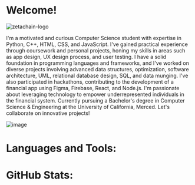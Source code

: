 # Welcome!
![zetachain-logo](https://github.com/srikarannimmagadda9/srikarannimmagadda9/assets/87109284/477ff278-a759-43b6-9783-64c4bf15eabe)



I'm a motivated and curious Computer Science student with expertise in Python, C++, HTML, CSS, and JavaScript. I've gained practical experience through coursework and personal projects, honing my skills in areas such as app design, UX design process, and user testing. I have a solid foundation in programming languages and frameworks, and I've worked on diverse projects involving advanced data structures, optimization, software architecture, UML, relational database design, SQL, and data munging. I've also participated in hackathons, contributing to the development of a financial app using Figma, Firebase, React, and Node.js. I'm passionate about leveraging technology to empower underrepresented individuals in the financial system. Currently pursuing a Bachelor's degree in Computer Science & Engineering at the University of California, Merced. Let's collaborate on innovative projects!

![image](https://github.com/srikarannimmagadda9/srikarannimmagadda9/assets/87109284/067024e5-d634-49ec-8bce-dd60d3a8b1bb)

#  Languages and Tools:


#  GitHub Stats:
